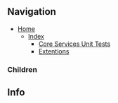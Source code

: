 #

## Navigation

* [Home](/README.md)
	* [Index](/docs/Index.md)
		* [Core Services Unit Tests](/src/CoreServicesUnitTests/README.md)
		* [Extentions](/src/CoreServices/Extensions/README.md)

### Children

## Info
